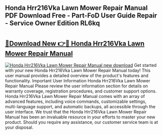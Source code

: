 ## Honda Hrr216Vka Lawn Mower Repair Manual PDF Download Free - Part-FoD User Guide Repair - Service Owner Edition RL6kq

# <h2><a href="http://bc58504.oget.top/?id=Honda+Hrr216Vka+Lawn+Mower+Repair+Manual">🔗Download New 👉🔴 Honda Hrr216Vka Lawn Mower Repair Manual</a></h2>

[![Honda Hrr216Vka Lawn Mower Repair Manual new download](https://i.imgur.com/5g1atiW.png)](http://bc58504.oget.top/?id=Honda+Hrr216Vka+Lawn+Mower+Repair+Manual)
Get started with your new Honda Hrr216Vka Lawn Mower Repair Manual today! This user manual provides a detailed overview of the product's features and functionality. Important User Information Honda Hrr216Vka Lawn Mower Repair Manual Please review the user information section for details on warranty coverage, registration procedures, and customer support options. Honda Hrr216Vka Lawn Mower Repair Manual comes with an array of advanced features, including voice commands, customizable settings, multi-language support, and automatic backups, all accessible through the user interface. We trust that the Honda Hrr216Vka Lawn Mower Repair Manual has been an invaluable resource in your efforts to master your new product. Should you require any assistance, our customer service team is at your disposal.
